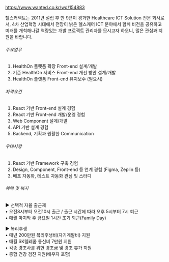 https://www.wanted.co.kr/wd/154883


헬스커넥트는 2011년 설립 후 만 9년이 경과한 Healthcare ICT Solution 전문 회사로서, 4차 산업혁명 시대에서 전망이 밝은 헬스케어 ICT 분야에서 함께 비전을 공유하고 미래를 개척해나갈 역량있는 개발 프로젝트 관리자를 모시고자 하오니, 많은 관심과 지원을 바랍니다.

###### 주요업무

1. HealthOn 플랫폼 확장 Front-end 설계/개발  
2. 기존 HealthOn 서비스 Front-end 개선 방안 설계/개발  
3. HealthOn 플랫폼 Front-end 유지보수 (필요시)

###### 자격요건

1. React 기반 Front-end 설계 경험  
2. React 기반 Front-end 개발/운영 경험  
3. Web Component 설계/개발  
4. API 기반 설계 경험  
5. Backend, 기획과 원활한 Communication

###### 우대사항

1. React 기반 Framework 구축 경험  
2. Design, Component, Front-end 등 연계 경험 (Figma, Zeplin 등)  
3. 배포 자동화, 테스트 자동화 관심 및 스터디

###### 혜택 및 복지

▶ 선택적 자율 출근제  
• 오전8시부터 오전10시 출근 / 출근 시간에 따라 오후 5시부터 7시 퇴근  
• 매월 마지막 주 금요일 1시간 조기 퇴근(Family Day)  
  
▶ 복리후생  
• 매년 200만원 복리후생비(자기계발비) 지원  
• 매월 SK텔레콤 통신비 7만원 지원  
• 각종 경조사를 위한 경조금 및 경조 휴가 지원  
• 종합 건강 검진 지원(배우자 포함)